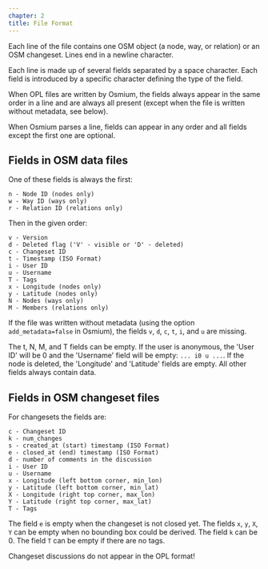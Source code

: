 ```yaml
---
chapter: 2
title: File Format
---
```


Each line of the file contains one OSM object (a node, way, or relation) or an
OSM changeset. Lines end in a newline character.

Each line is made up of several fields separated by a space character.
Each field is introduced by a specific character defining the type of the
field.

When OPL files are written by Osmium, the fields always appear in the same
order in a line and are always all present (except when the file is written
without metadata, see below).

When Osmium parses a line, fields can appear in any order and all fields except
the first one are optional.

## Fields in OSM data files

One of these fields is always the first:

    n - Node ID (nodes only)
    w - Way ID (ways only)
    r - Relation ID (relations only)

Then in the given order:

    v - Version
    d - Deleted flag ('V' - visible or 'D' - deleted)
    c - Changeset ID
    t - Timestamp (ISO Format)
    i - User ID
    u - Username
    T - Tags
    x - Longitude (nodes only)
    y - Latitude (nodes only)
    N - Nodes (ways only)
    M - Members (relations only)

If the file was written without metadata (using the option `add_metadata=false`
in Osmium), the fields `v`, `d`, `c`, `t`, `i`, and `u` are missing.

The t, N, M, and T fields can be empty. If the user is anonymous, the 'User ID'
will be 0 and the 'Username' field will be empty: `... i0 u ...`. If the
node is deleted, the 'Longitude' and 'Latitude' fields are empty. All other
fields always contain data.

## Fields in OSM changeset files

For changesets the fields are:

    c - Changeset ID
    k - num_changes
    s - created_at (start) timestamp (ISO Format)
    e - closed_at (end) timestamp (ISO Format)
    d - number of comments in the discussion
    i - User ID
    u - Username
    x - Longitude (left bottom corner, min_lon)
    y - Latitude (left bottom corner, min_lat)
    X - Longitude (right top corner, max_lon)
    Y - Latitude (right top corner, max_lat)
    T - Tags

The field `e` is empty when the changeset is not closed yet. The fields `x`,
`y`, `X`, `Y` can be empty when no bounding box could be derived. The field `k`
can be 0. The field `T` can be empty if there are no tags.

Changeset discussions do not appear in the OPL format!


